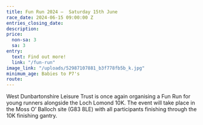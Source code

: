 ```yaml
---
title: Fun Run 2024 –  Saturday 15th June
race_date: 2024-06-15 09:00:00 Z
entries_closing_date: 
description: 
price:
  non-sa: 3
  sa: 3
entry:
  text: Find out more!
  link: "/fun-run"
image_link: "/uploads/52987107881_b3f778fb5b_k.jpg"
minimum_age: Babies to P7's
route: 
---
```


West Dunbartonshire Leisure Trust is once again organising a Fun Run for young runners alongside the Loch Lomond 10K. The event will take place in the Moss O’ Balloch site (G83 8LE) with all participants finishing through the 10K finishing gantry.